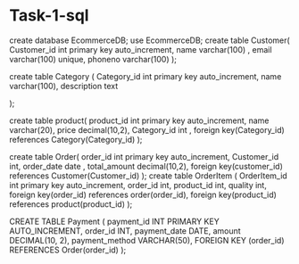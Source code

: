 # Task-1-sql 
create database EcommerceDB; use EcommerceDB; create table Customer( Customer_id int primary key auto_increment, name varchar(100) , email varchar(100) unique, phoneno varchar(100) );

create table Category ( Category_id int primary key auto_increment, name varchar(100), description text

);

create table product( product_id int primary key auto_increment, name varchar(20), price decimal(10,2), Category_id int , foreign key(Category_id) references Category(Category_id) );

create table Order( order_id int primary key auto_increment, Customer_id int, order_date date , total_amount decimal(10,2), foreign key(customer_id) references Customer(Customer_id) ); create table OrderItem ( OrderItem_id int primary key auto_increment, order_id int, product_id int, quality int, foreign key(order_id) references order(order_id), foreign key(product_id) references product(product_id) );

CREATE TABLE Payment ( payment_id INT PRIMARY KEY AUTO_INCREMENT, order_id INT, payment_date DATE, amount DECIMAL(10, 2), payment_method VARCHAR(50), FOREIGN KEY (order_id) REFERENCES Order(order_id) );
